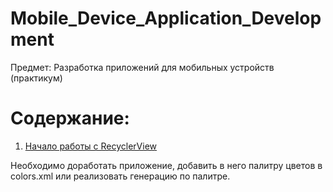 # Mobile_Device_Application_Development
Предмет: Разработка приложений для мобильных устройств (практикум)

# Содержание:

1. [Начало работы с RecyclerView](https://github.com/Deppkepa/Mobile_Device_Application_Development/tree/main/start_RecyclerView)

Необходимо доработать приложение, добавить в него палитру цветов в colors.xml или реализовать генерацию по палитре.
